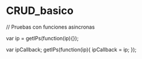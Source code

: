 # CRUD_basico

// Pruebas con funciones asincronas 

var ip = getIPs(function(ip){});

var ipCallback;
getIPs(function(ip){
    ipCallback = ip;
});
